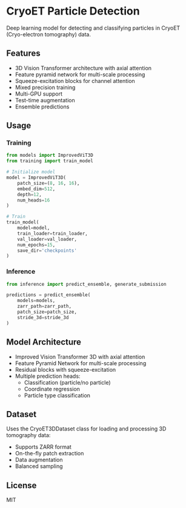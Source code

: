 # CryoET Particle Detection

Deep learning model for detecting and classifying particles in CryoET (Cryo-electron tomography) data.

## Features

- 3D Vision Transformer architecture with axial attention
- Feature pyramid network for multi-scale processing
- Squeeze-excitation blocks for channel attention
- Mixed precision training
- Multi-GPU support
- Test-time augmentation
- Ensemble predictions


## Usage

### Training

```python
from models import ImprovedViT3D
from training import train_model

# Initialize model
model = ImprovedViT3D(
    patch_size=(8, 16, 16),
    embed_dim=512,
    depth=12,
    num_heads=16
)

# Train
train_model(
    model=model,
    train_loader=train_loader,
    val_loader=val_loader,
    num_epochs=15,
    save_dir='checkpoints'
)
```

### Inference

```python
from inference import predict_ensemble, generate_submission

predictions = predict_ensemble(
    models=models,
    zarr_path=zarr_path,
    patch_size=patch_size,
    stride_3d=stride_3d
)
```

## Model Architecture

- Improved Vision Transformer 3D with axial attention
- Feature Pyramid Network for multi-scale processing
- Residual blocks with squeeze-excitation
- Multiple prediction heads:
  - Classification (particle/no particle)
  - Coordinate regression
  - Particle type classification

## Dataset

Uses the CryoET3DDataset class for loading and processing 3D tomography data:

- Supports ZARR format
- On-the-fly patch extraction
- Data augmentation
- Balanced sampling

## License

MIT
